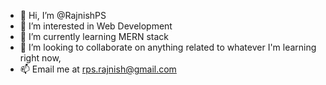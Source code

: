 - 👋 Hi, I’m @RajnishPS 
- 👀 I’m interested in Web Development
- 🌱 I’m currently learning MERN stack
- 💞️ I’m looking to collaborate on anything related to whatever I'm learning right now,
- 📫 Email me at rps.rajnish@gmail.com

<!---
rajnishps/rajnishps is a ✨ special ✨ repository because its `README.md` (this file) appears on your GitHub profile.
You can click the Preview link to take a look at your changes.
--->
